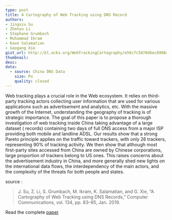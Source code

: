 ```yaml
---
type: post
title: A Cartography of Web Tracking using DNS Record
authors:
- Jingxiu Su
- Zhenyu Li
- Stephane Grumbach
- Muhammad Ikram
- Kave Salamatian
- Gaogang Xie
gist_url: http://bl.ocks.org/WebTrackingCartography/e59cfc5870d6ec8990a30e05fac72f74
thumbnail:
desc:
data:
  - source: China DNS Data
    size: Po
    quality: closed
---
```


Web tracking plays a crucial role in the Web ecosystem. It relies on third-party tracking actors collecting user information that are used for various applications such as advertisement and analytics, etc. With the massive growth of the Internet, understanding the geography of tracking is of strategic importance. The goal of this paper is to propose a thorough investigation of web tracking inside China taking advantage of a large dataset ( records) containing two days of full DNS access from a major ISP providing both mobile and landline ADSL. Our results show that a strong Pareto principle applies on the traffic toward trackers, with only 26 trackers, representing 90% of tracking activity. We then show that although most first-party sites accessed from China are owned by Chinese corporations, large proportion of trackers belong to US ones. This raises concerns about the advertisement industry in China, and more generally shed new lights on the international data flows, the interdependency of the main actors, and the complexity of the threats for both people and states.

source :
> J. Su, Z. Li, S. Grumbach, M. Ikram, K. Salamatian, and G. Xie, “A Cartography of Web Tracking using DNS Records,” Computer Communications, vol. 134, pp. 83–95, Jan. 2019.

Read the complete  [paper](https://www.sciencedirect.com/science/article/pii/S0140366418307023)
